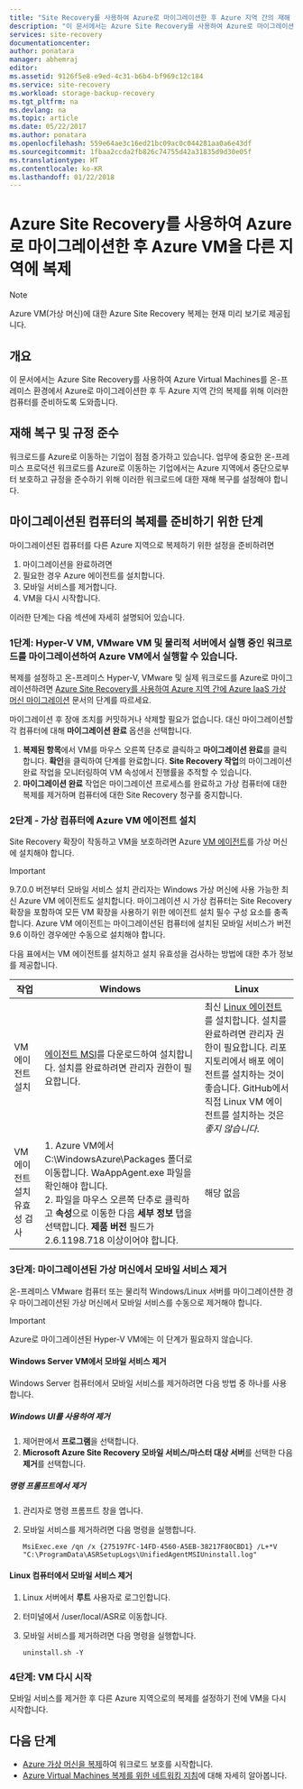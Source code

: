 ```yaml
---
title: "Site Recovery를 사용하여 Azure로 마이그레이션한 후 Azure 지역 간의 재해 복구를 설정하기 위한 컴퓨터 준비 | Microsoft Docs"
description: "이 문서에서는 Azure Site Recovery를 사용하여 Azure로 마이그레이션한 후 Azure 지역 간의 재해 복구를 설정하기 위해 컴퓨터를 준비하는 방법을 설명합니다."
services: site-recovery
documentationcenter: 
author: ponatara
manager: abhemraj
editor: 
ms.assetid: 9126f5e8-e9ed-4c31-b6b4-bf969c12c184
ms.service: site-recovery
ms.workload: storage-backup-recovery
ms.tgt_pltfrm: na
ms.devlang: na
ms.topic: article
ms.date: 05/22/2017
ms.author: ponatara
ms.openlocfilehash: 559e64ae3c16ed21bc09ac0c044281aa0a6e43df
ms.sourcegitcommit: 1fbaa2ccda2fb826c74755d42a31835d9d30e05f
ms.translationtype: HT
ms.contentlocale: ko-KR
ms.lasthandoff: 01/22/2018
---
```

# <a name="replicate-azure-vms-to-another-region-after-migration-to-azure-by-using-azure-site-recovery"></a>Azure Site Recovery를 사용하여 Azure로 마이그레이션한 후 Azure VM을 다른 지역에 복제

>[!NOTE]
> Azure VM(가상 머신)에 대한 Azure Site Recovery 복제는 현재 미리 보기로 제공됩니다.

## <a name="overview"></a>개요

이 문서에서는 Azure Site Recovery를 사용하여 Azure Virtual Machines를 온-프레미스 환경에서 Azure로 마이그레이션한 후 두 Azure 지역 간의 복제를 위해 이러한 컴퓨터를 준비하도록 도와줍니다.

## <a name="disaster-recovery-and-compliance"></a>재해 복구 및 규정 준수
워크로드를 Azure로 이동하는 기업이 점점 증가하고 있습니다. 업무에 중요한 온-프레미스 프로덕션 워크로드를 Azure로 이동하는 기업에서는 Azure 지역에서 중단으로부터 보호하고 규정을 준수하기 위해 이러한 워크로드에 대한 재해 복구를 설정해야 합니다.

## <a name="steps-for-preparing-migrated-machines-for-replication"></a>마이그레이션된 컴퓨터의 복제를 준비하기 위한 단계
마이그레이션된 컴퓨터를 다른 Azure 지역으로 복제하기 위한 설정을 준비하려면

1. 마이그레이션을 완료하려면
2. 필요한 경우 Azure 에이전트를 설치합니다.
3. 모바일 서비스를 제거합니다.  
4. VM을 다시 시작합니다.

이러한 단계는 다음 섹션에 자세히 설명되어 있습니다.

### <a name="step-1-migrate-workloads-running-on-hyper-v-vms-vmware-vms-and-physical-servers-to-run-on-azure-vms"></a>1단계: Hyper-V VM, VMware VM 및 물리적 서버에서 실행 중인 워크로드를 마이그레이션하여 Azure VM에서 실행할 수 있습니다.

복제를 설정하고 온-프레미스 Hyper-V, VMware 및 실제 워크로드를 Azure로 마이그레이션하려면 [Azure Site Recovery를 사용하여 Azure 지역 간에 Azure IaaS 가상 머신 마이그레이션](site-recovery-migrate-azure-to-azure.md) 문서의 단계를 따르세요. 

마이그레이션 후 장애 조치를 커밋하거나 삭제할 필요가 없습니다. 대신 마이그레이션할 각 컴퓨터에 대해 **마이그레이션 완료** 옵션을 선택합니다.
1. **복제된 항목**에서 VM를 마우스 오른쪽 단추로 클릭하고 **마이그레이션 완료**를 클릭합니다. **확인**을 클릭하여 단계를 완료합니다. **Site Recovery 작업**의 마이그레이션 완료 작업을 모니터링하여 VM 속성에서 진행률을 추적할 수 있습니다.
2. **마이그레이션 완료** 작업은 마이그레이션 프로세스를 완료하고 가상 컴퓨터에 대한 복제를 제거하며 컴퓨터에 대한 Site Recovery 청구를 중지합니다.

### <a name="step-2-install-the-azure-vm-agent-on-the-virtual-machine"></a>2단계 - 가상 컴퓨터에 Azure VM 에이전트 설치
Site Recovery 확장이 작동하고 VM을 보호하려면 Azure [VM 에이전트](../../virtual-machines/windows/agent-user-guide.md)를 가상 머신에 설치해야 합니다.

>[!IMPORTANT]
>9.7.0.0 버전부터 모바일 서비스 설치 관리자는 Windows 가상 머신에 사용 가능한 최신 Azure VM 에이전트도 설치합니다. 마이그레이션 시 가상 컴퓨터는 Site Recovery 확장을 포함하여 모든 VM 확장을 사용하기 위한 에이전트 설치 필수 구성 요소를 충족합니다. Azure VM 에이전트는 마이그레이션된 컴퓨터에 설치된 모바일 서비스가 버전 9.6 이하인 경우에만 수동으로 설치해야 합니다.

다음 표에서는 VM 에이전트를 설치하고 설치 유효성을 검사하는 방법에 대한 추가 정보를 제공합니다.

| **작업** | **Windows** | **Linux** |
| --- | --- | --- |
| VM 에이전트 설치 |[에이전트 MSI](http://go.microsoft.com/fwlink/?LinkID=394789&clcid=0x409)를 다운로드하여 설치합니다. 설치를 완료하려면 관리자 권한이 필요합니다. |최신 [Linux 에이전트](../../virtual-machines/linux/agent-user-guide.md)를 설치합니다. 설치를 완료하려면 관리자 권한이 필요합니다. 리포지토리에서 배포 에이전트를 설치하는 것이 좋습니다. GitHub에서 직접 Linux VM 에이전트를 설치하는 것은 *좋지 않습니다*.  |
| VM 에이전트 설치 유효성 검사 |1. Azure VM에서 C:\WindowsAzure\Packages 폴더로 이동합니다. WaAppAgent.exe 파일을 확인해야 합니다. <br>2. 파일을 마우스 오른쪽 단추로 클릭하고 **속성**으로 이동한 다음 **세부 정보** 탭을 선택합니다. **제품 버전** 필드가 2.6.1198.718 이상이어야 합니다. |해당 없음 |


### <a name="step-3-remove-the-mobility-service-from-the-migrated-virtual-machine"></a>3단계: 마이그레이션된 가상 머신에서 모바일 서비스 제거

온-프레미스 VMware 컴퓨터 또는 물리적 Windows/Linux 서버를 마이그레이션한 경우 마이그레이션된 가상 머신에서 모바일 서비스를 수동으로 제거해야 합니다.

>[!IMPORTANT]
>Azure로 마이그레이션된 Hyper-V VM에는 이 단계가 필요하지 않습니다.

#### <a name="uninstall-the-mobility-service-on-a-windows-server-vm"></a>Windows Server VM에서 모바일 서비스 제거
Windows Server 컴퓨터에서 모바일 서비스를 제거하려면 다음 방법 중 하나를 사용합니다.

##### <a name="uninstall-by-using-the-windows-ui"></a>Windows UI를 사용하여 제거
1. 제어판에서 **프로그램**을 선택합니다.
2. **Microsoft Azure Site Recovery 모바일 서비스/마스터 대상 서버**를 선택한 다음 **제거**를 선택합니다.

##### <a name="uninstall-at-a-command-prompt"></a>명령 프롬프트에서 제거
1. 관리자로 명령 프롬프트 창을 엽니다.
2. 모바일 서비스를 제거하려면 다음 명령을 실행합니다.

   ```
   MsiExec.exe /qn /x {275197FC-14FD-4560-A5EB-38217F80CBD1} /L+*V "C:\ProgramData\ASRSetupLogs\UnifiedAgentMSIUninstall.log"
   ```

#### <a name="uninstall-the-mobility-service-on-a-linux-computer"></a>Linux 컴퓨터에서 모바일 서비스 제거
1. Linux 서버에서 **루트** 사용자로 로그인합니다.
2. 터미널에서 /user/local/ASR로 이동합니다.
3. 모바일 서비스를 제거하려면 다음 명령을 실행합니다.

   ```
   uninstall.sh -Y
   ```

### <a name="step-4-restart-the-vm"></a>4단계: VM 다시 시작

모바일 서비스를 제거한 후 다른 Azure 지역으로의 복제를 설정하기 전에 VM을 다시 시작합니다.


## <a name="next-steps"></a>다음 단계
- [Azure 가상 머신을 복제](azure-to-azure-quickstart.md)하여 워크로드 보호를 시작합니다.
- [Azure Virtual Machines 복제를 위한 네트워킹 지침](site-recovery-azure-to-azure-networking-guidance.md)에 대해 자세히 알아봅니다.
